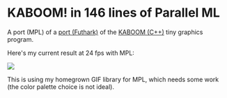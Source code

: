 # KABOOM! in 146 lines of Parallel ML

A port (MPL) of a [port (Futhark)](https://github.com/athas/tinykaboom) of the
[KABOOM (C++)](https://github.com/ssloy/tinykaboom) tiny graphics program.

Here's my current result at 24 fps with MPL:

![](boom.gif)

This is using my homegrown GIF library for MPL, which needs some work (the
color palette choice is not ideal).
